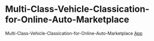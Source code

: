 # Multi-Class-Vehicle-Classication-for-Online-Auto-Marketplace
Multi-Class-Vehicle-Classication-for-Online-Auto-Marketplace
[App](multi-class-vehicle-classication-for-online-auto-marketplace-2.streamlit.app)


